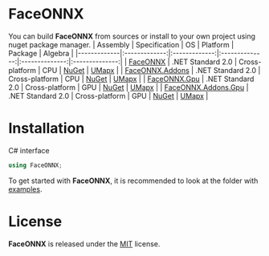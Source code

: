 # FaceONNX
You can build **FaceONNX** from sources or install to your own project using nuget package manager.
| Assembly | Specification | OS | Platform | Package | Algebra |
|-------------|:-------------:|:-------------:|:--------------:|:--------------:|:--------------:|
| [FaceONNX](FaceONNX) | .NET Standard 2.0 | Cross-platform | CPU | [NuGet](https://www.nuget.org/packages/FaceONNX/) | [UMapx](https://github.com/asiryan/UMapx) |
| [FaceONNX.Addons](FaceONNX.Addons) | .NET Standard 2.0 | Cross-platform | CPU | [NuGet](https://www.nuget.org/packages/FaceONNX.Addons/) | [UMapx](https://github.com/asiryan/UMapx) |
| [FaceONNX.Gpu](FaceONNX.Gpu) | .NET Standard 2.0 | Cross-platform | GPU | [NuGet](https://www.nuget.org/packages/FaceONNX.Gpu/) | [UMapx](https://github.com/asiryan/UMapx) |
| [FaceONNX.Addons.Gpu](FaceONNX.Addons.Gpu) | .NET Standard 2.0 | Cross-platform | GPU | [NuGet](https://www.nuget.org/packages/FaceONNX.Addons.Gpu/) | [UMapx](https://github.com/asiryan/UMapx) |

# Installation
C# interface  
```c#
using FaceONNX;
```
To get started with **FaceONNX**, it is recommended to look at the folder with [examples](Examples).  

# License
**FaceONNX** is released under the [MIT](LICENSE) license.

